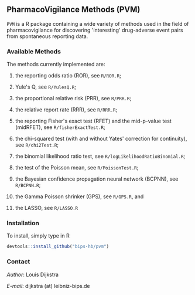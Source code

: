 ## PharmacoVigilance Methods (PVM)

`PVM` is a R package containing a wide variety of methods used in the field of pharmacovigilance for discovering 'interesting' drug-adverse event pairs from spontaneous reporting data. 

### Available Methods

The methods currently implemented are: 

1. the reporting odds ratio (ROR), see `R/ROR.R`;

2. Yule's Q, see `R/YulesQ.R`;

3. the proportional relative risk (PRR), see `R/PRR.R`;

4. the relative report rate (RRR), see `R/RRR.R`;

5. the reporting Fisher's exact test (RFET) and the mid-p-value test (midRFET), see `R/fisherExactTest.R`;

6. the chi-squared test (with and without Yates' correction for continuity), see `R/chi2Test.R`; 

7. the binomial likelihood ratio test, see `R/logLikelihoodRatioBinomial.R`; 

8. the test of the Poisson mean, see `R/PoissonTest.R`;

9. the Bayesian confidence propagation neural network (BCPNN), see `R/BCPNN.R`;

10. the Gamma Poisson shrinker (GPS), see `R/GPS.R`, and 

11. the LASSO, see `R/LASSO.R`

### Installation 
To install, simply type in R

```R
devtools::install_github("bips-hb/pvm")
```

### Contact

*Author*: Louis Dijkstra 

*E-mail*: dijkstra (at) leibniz-bips.de
